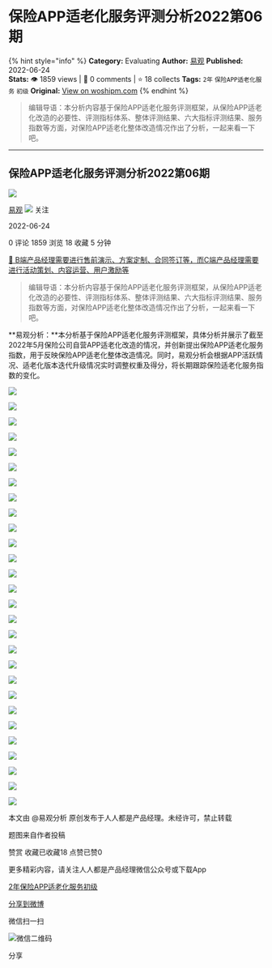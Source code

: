 # 保险APP适老化服务评测分析2022第06期
{% hint style="info" %}
**Category:** Evaluating
**Author:** [易观](https://www.woshipm.com/u/1372497)
**Published:** 2022-06-24  
**Stats:** 👁️ 1859 views | 💬 0 comments | ⭐ 18 collects
**Tags:** `2年` `保险APP适老化服务` `初级`
**Original:** [View on woshipm.com](https://www.woshipm.com/evaluating/5499271.html)
{% endhint %}
> 编辑导语：本分析内容基于保险APP适老化服务评测框架，从保险APP适老化改造的必要性、评测指标体系、整体评测结果、六大指标评测结果、服务指数等方面，对保险APP适老化整体改造情况作出了分析，一起来看一下吧。

---

## 保险APP适老化服务评测分析2022第06期

[![](https://static.woshipm.com/view/woshipm_api_def_20240319114627_3483.png?imageView2/1/w/72/h/72/q/100)](https://www.woshipm.com/u/1372497)

[易观](https://www.woshipm.com/u/1372497) ![](https://static.woshipm.com/tag/1101_1@2x.png) 关注

2022-06-24

0 评论 1859 浏览 18 收藏 5 分钟

[🔗 B端产品经理需要进行售前演示、方案定制、合同签订等，而C端产品经理需要进行活动策划、内容运营、用户激励等](https://ke.qidianla.com/courses/bcpm)

> 编辑导语：本分析内容基于保险APP适老化服务评测框架，从保险APP适老化改造的必要性、评测指标体系、整体评测结果、六大指标评测结果、服务指数等方面，对保险APP适老化整体改造情况作出了分析，一起来看一下吧。

**易观分析：**本分析基于保险APP适老化服务评测框架，具体分析并展示了截至2022年5月保险公司自营APP适老化改造的情况，并创新提出保险APP适老化服务指数，用于反映保险APP适老化整体改造情况。同时，易观分析会根据APP活跃情况、适老化版本迭代升级情况实时调整权重及得分，将长期跟踪保险适老化服务指数的变化。

![](https://image.woshipm.com/wp-files/2022/06/js8qmMAWmq9AQbSkwovU.jpg)

![](https://image.woshipm.com/wp-files/2022/06/IVAvrYy9VSqCPBZozx2T.jpg)

![](https://image.woshipm.com/wp-files/2022/06/Z3qr2rZaNMcYPQRwDVrS.jpg)

![](https://image.woshipm.com/wp-files/2022/06/reZuAGsKJARcfWWmGsZo.jpg)

![](https://image.woshipm.com/wp-files/2022/06/QbFoAFBrm0nUwjJgcfy3.jpg)

![](https://image.woshipm.com/wp-files/2022/06/yNLypfqjmMTczcRPA9UA.jpg)

![](https://image.woshipm.com/wp-files/2022/06/zmlDp1YGrUqhUdQDMMcd.jpg)

![](https://image.woshipm.com/wp-files/2022/06/IisWWwVciw5E2JtVATHB.jpg)

![](https://image.woshipm.com/wp-files/2022/06/60Grhqrfx7D7Qk142Ytc.jpg)

![](https://image.woshipm.com/wp-files/2022/06/Q5PKLczlFhaMLnZKQGQb.jpg)

![](https://image.woshipm.com/wp-files/2022/06/CgigsKjgEUrweSKJ6S1U.jpg)

![](https://image.woshipm.com/wp-files/2022/06/R1Ax4oP9xn7IKMb89KyS.jpg)

![](https://image.woshipm.com/wp-files/2022/06/jMCfbUThxYGp0tigoDnI.jpg)

![](https://image.woshipm.com/wp-files/2022/06/URDSY9o1wflKez5UsczB.jpg)

![](https://image.woshipm.com/wp-files/2022/06/gnckCE3lwjZGYfbeL3eM.jpg)

![](https://image.woshipm.com/wp-files/2022/06/J52ERsuHWjUW75WkDrb3.jpg)

![](https://image.woshipm.com/wp-files/2022/06/lp6jTSOhBWisHtvwmVjq.jpg)

![](https://image.woshipm.com/wp-files/2022/06/2MxU4G922e6sycucYvyx.jpg)

![](https://image.woshipm.com/wp-files/2022/06/IdMtHTik4QyGwrTJpxpH.jpg)

![](https://image.woshipm.com/wp-files/2022/06/RSk2qv85MIiXPWfHYRu8.jpg)

![](https://image.woshipm.com/wp-files/2022/06/kGJUEfUiEIDTVdQWVTjT.jpg)

![](https://image.woshipm.com/wp-files/2022/06/ns15En1TnO4cUtREYeTq.jpg)

![](https://image.woshipm.com/wp-files/2022/06/3XfBF7OoKh6mUTJFGCVl.jpg)

![](https://image.woshipm.com/wp-files/2022/06/cxHIEv4Xt1QA2WXdDTx2.jpg)

![](https://image.woshipm.com/wp-files/2022/06/AjImWZw6XWyS7qpmuMR0.jpg)

![](https://image.woshipm.com/wp-files/2022/06/CBMS4r1IYcAAstB1K2YW.jpg)

![](https://image.woshipm.com/wp-files/2022/06/4DxNIu5e3yYgloQ70Bny.jpg)

![](https://image.woshipm.com/wp-files/2022/06/3V41f0LsgDeNulgexaCI.jpg)

本文由 @易观分析 原创发布于人人都是产品经理。未经许可，禁止转载

题图来自作者投稿

赞赏 收藏已收藏18 点赞已赞0

更多精彩内容，请关注人人都是产品经理微信公众号或下载App

[2年](https://www.woshipm.com/tag/2%e5%b9%b4)[保险APP适老化服务](https://www.woshipm.com/tag/%e4%bf%9d%e9%99%a9app%e9%80%82%e8%80%81%e5%8c%96%e6%9c%8d%e5%8a%a1)[初级](https://www.woshipm.com/tag/%e5%88%9d%e7%ba%a7)

[分享到微博](https://service.weibo.com/share/share.php?appkey=2775287854&title=保险APP适老化服务评测分析2022第06期&url=https://www.woshipm.com/evaluating/5499271.html&pic=https://image.woshipm.com/wp-files/2022/06/js8qmMAWmq9AQbSkwovU.jpg)

微信扫一扫

![微信二维码](https://api.pwmqr.com/qrcode/create/?url=https://www.woshipm.com/evaluating/5499271.html)

分享